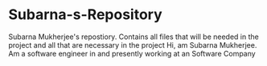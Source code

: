 # Subarna-s-Repository
Subarna Mukherjee's repostiory. Contains all files that will be needed in the project and all that are necessary in the project
Hi, am Subarna Mukherjee. Am a software engineer in and presently working at an Software Company

